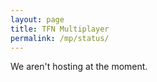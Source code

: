 ```yaml
---
layout: page
title: TFN Multiplayer
permalink: /mp/status/
---
```


<div class="alert alert-danger" role="alert">
  We aren't hosting at the moment.
</div>

<div hidden class="alert alert-success" role="alert">
  We are hosting! Read more on the Site.
</div>